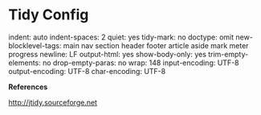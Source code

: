 Tidy Config
===========
indent: auto
indent-spaces: 2
quiet: yes
tidy-mark: no
doctype: omit
new-blocklevel-tags: main nav section header footer article aside mark meter progress
newline: LF
output-html: yes
show-body-only: yes
trim-empty-elements: no
drop-empty-paras: no
wrap: 148
input-encoding: UTF-8
output-encoding: UTF-8
char-encoding: UTF-8


**References**

http://jtidy.sourceforge.net